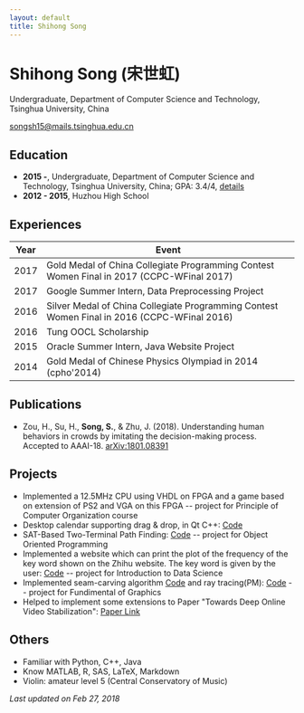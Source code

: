 ```yaml
---
layout: default
title: Shihong Song
---
```


# Shihong Song (宋世虹)

Undergraduate, Department of Computer Science and Technology, Tsinghua University, China

[songsh15@mails.tsinghua.edu.cn](mailto:songsh15@mails.tsinghua.edu.cn)

## Education
 
* **2015 -**, Undergraduate, Department of Computer Science and Technology, Tsinghua University, China; GPA: 3.4/4, [details](courses.html)
* **2012 - 2015**, Huzhou High School

## Experiences

|Year|Event|
|-|-|
|2017|Gold Medal of China Collegiate Programming Contest Women Final in 2017 (CCPC-WFinal 2017)|
|2017|Google Summer Intern, Data Preprocessing Project|
|2016|Silver Medal of China Collegiate Programming Contest Women Final in 2016 (CCPC-WFinal 2016)|
|2016|Tung OOCL Scholarship|
|2015|Oracle Summer Intern, Java Website Project|
|2014|Gold Medal of Chinese Physics Olympiad in 2014 (cpho'2014)|

## Publications

* Zou, H., Su, H., **Song, S.**, & Zhu, J. (2018). Understanding human behaviors in crowds by imitating the decision-making process. Accepted to AAAI-18. [arXiv:1801.08391](https://arxiv.org/abs/1801.08391)

## Projects

* Implemented a 12.5MHz CPU using VHDL on FPGA and a game based on extension of PS2 and VGA on this FPGA -- project for Principle of Computer Organization course
* Desktop calendar supporting drag & drop, in Qt C++: [Code](https://github.com/songshshshsh/QtMyCalendar)
* SAT-Based Two-Terminal Path Finding: [Code](https://github.com/songshshshsh/individual)  -- project for Object Oriented Programming
* Implemented a website which can print the plot of the frequency of the key word shown on the Zhihu website. The key word is given by the user: [Code](https://github.com/wmyw96/Zhihu-Trump) -- project for Introduction to Data Science
* Implemented seam-carving algorithm [Code](https://github.com/songshshshsh/seam-carving) and ray tracing(PM): [Code](https://github.com/songshshshsh/RayTracing)  -- project for Fundimental of Graphics
* Helped to implement some extensions to Paper "Towards Deep Online Video Stabilization": [Paper Link](https://arxiv.org/abs/1802.08091)

## Others

* Familiar with Python, C++, Java
* Know MATLAB, R, SAS, LaTeX, Markdown
* Violin: amateur level 5 (Central Conservatory of Music)

*Last updated on Feb 27, 2018*
